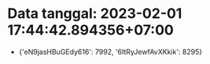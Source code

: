 # Data tanggal: 2023-02-01 17:44:42.894356+07:00

* {'eN9jasHBuGEdy616': 7992, '6ItRyJewfAvXKkik': 8295}
